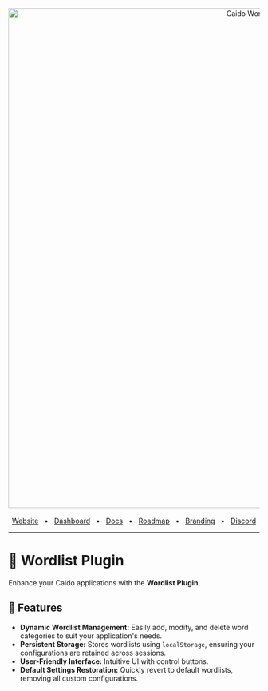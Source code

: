 <div align="center">
  <img width="1000" alt="Caido Wordlist Plugin" src="https://user-images.githubusercontent.com/6225588/211916659-567751d1-0225-402b-9141-4145c18b0834.png">

  <br />
  <br />
  <a href="https://caido.io/">Website</a>
  <span>&nbsp;&nbsp;•&nbsp;&nbsp;</span>
  <a href="https://dashboard.caido.io/">Dashboard</a>
  <span>&nbsp;&nbsp;•&nbsp;&nbsp;</span>
  <a href="https://docs.caido.io/" target="_blank">Docs</a>
  <span>&nbsp;&nbsp;•&nbsp;&nbsp;</span>
  <a href="https://links.caido.io/roadmap">Roadmap</a>
  <span>&nbsp;&nbsp;•&nbsp;&nbsp;</span>
  <a href="https://github.com/caido/caido/tree/main/brand">Branding</a>
  <span>&nbsp;&nbsp;•&nbsp;&nbsp;</span>
  <a href="https://links.caido.io/www-discord" target="_blank">Discord</a>
  <br />
  <hr />
</div>

# 📝 Wordlist Plugin

Enhance your Caido applications with the **Wordlist Plugin**,

## 🚀 Features

- **Dynamic Wordlist Management:** Easily add, modify, and delete word categories to suit your application's needs.
- **Persistent Storage:** Stores wordlists using `localStorage`, ensuring your configurations are retained across sessions.
- **User-Friendly Interface:** Intuitive UI with control buttons.
- **Default Settings Restoration:** Quickly revert to default wordlists, removing all custom configurations.
